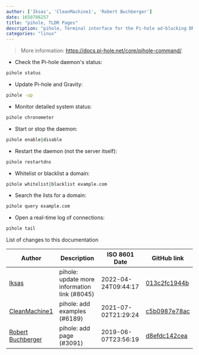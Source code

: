 ```yaml
---
author: ['Iksas', 'CleanMachine1', 'Robert Buchberger']
date: 1650786257
title: "pihole, TLDR Pages"
description: "pihole, Terminal interface for the Pi-hole ad-blocking DNS server."
categories: "linux"
---
```

> More information: <https://docs.pi-hole.net/core/pihole-command/>.

- Check the Pi-hole daemon's status:

```bash
pihole status
```

- Update Pi-hole and Gravity:

```bash
pihole -up
```

- Monitor detailed system status:

```bash
pihole chronometer
```

- Start or stop the daemon:

```bash
pihole enable|disable
```

- Restart the daemon (not the server itself):

```bash
pihole restartdns
```

- Whitelist or blacklist a domain:

```bash
pihole whitelist|blacklist example.com
```

- Search the lists for a domain:

```bash
pihole query example.com
```

- Open a real-time log of connections:

```bash
pihole tail
```
List of changes to this documentation


Author | Description | ISO 8601 Date | GitHub link
------|-----|-----|-----
[Iksas](mailto:Iksas@users.noreply.github.com) | pihole: update more information link (#8045) | 2022-04-24T09:44:17 | [013c2fc1944b](https://github.com/tldr-pages/tldr/commit/013c2fc1944b40c2304bab449c316240f8b5bca5)
[CleanMachine1](mailto:78213164+CleanMachine1@users.noreply.github.com) | pihole: add examples (#6189) | 2021-07-02T21:29:24 | [c5b0987e78ac](https://github.com/tldr-pages/tldr/commit/c5b0987e78ac92d05f0f60313e8855616da2d624)
[Robert Buchberger](mailto:robert@buchberger.cc) | pihole: add page (#3091) | 2019-06-07T23:56:19 | [d8efdc142cea](https://github.com/tldr-pages/tldr/commit/d8efdc142cea289cc4e1c40fa191c4087712826d)

